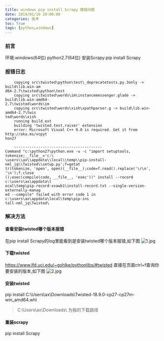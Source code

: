 ```yaml
---
title: windows pip install Scrapy 报错问题
date: 2019/01/16 20:00:00
categories: 技术
toc: True
tags: [python,windows]
---
```



### 前言
环境:windows(64位) python2.7(64位)
安装Scrapy:pip install Scrapy


### 报错日志
```shell
    copying src\twisted\python\test\_deprecatetests.py.3only -> build\lib.win-am
d64-2.7\twisted\python\test
    copying src\twisted\words\im\instancemessenger.glade -> build\lib.win-amd64-
2.7\twisted\words\im
    copying src\twisted\words\xish\xpathparser.g -> build\lib.win-amd64-2.7\twis
ted\words\xish
    running build_ext
    building 'twisted.test.raiser' extension
    error: Microsoft Visual C++ 9.0 is required. Get it from http://aka.ms/vcpyt
hon27

    ----------------------------------------
Command "c:\python27\python.exe -u -c "import setuptools, tokenize;__file__='c:\
\users\\ax\\appdata\\local\\temp\\pip-install-nml_jq\\Twisted\\setup.py';f=getat
tr(tokenize, 'open', open)(__file__);code=f.read().replace('\r\n', '\n');f.close
();exec(compile(code, __file__, 'exec'))" install --record c:\users\ax\appdata\l
ocal\temp\pip-record-xvawb1\install-record.txt --single-version-externally-manag
ed --compile" failed with error code 1 in c:\users\ax\appdata\local\temp\pip-ins
tall-nml_jq\Twisted\
```

### 解决方法
#### 查看安装twisted哪个版本报错
在pip install Scrapy的log里能看到是安装twisted哪个版本报错,如下图
![1.jpg ](1.jpg)

#### 下载twisted
https://www.lfd.uci.edu/~gohlke/pythonlibs/#twisted
直接在页面ctrl+f查询你要安装的版本,如下图
![2.jpg ](2.jpg)

#### 安装twisted
pip install C:\Users\ax\Downloads\Twisted-18.9.0-cp27-cp27m-win_amd64.whl
>C:\Users\ax\Downloads\ 为我的下载路径

#### 重装scrapy
pip install Scrapy